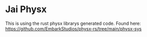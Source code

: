 # Jai Physx

This is using the rust physx librarys generated code. Found here: https://github.com/EmbarkStudios/physx-rs/tree/main/physx-sys